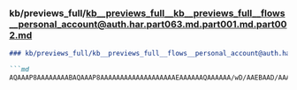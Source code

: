 ### kb/previews_full/kb__previews_full__kb__previews_full__flows__personal_account@auth.har.part063.md.part001.md.part002.md

```md
### kb/previews_full/kb__previews_full__flows__personal_account@auth.har.part063.md.part001.md (part 002)

```md
AQAAAP8AAAAAAAABAQAAAP8AAAAAAAAAAAAAAAAAAAEAAAAAAQAAAAAA/wD/AAEBAAD/AAAAAQAAAP8AAAA
```

```

```
